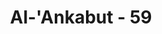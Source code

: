 ---
title: "Al-'Ankabut - 59"
no: 59
arabic_no: ٥٩
ayah: الَّذِيْنَ صَبَرُوْا وَعَلٰى رَبِّهِمْ يَتَوَكَّلُوْنَ
translation: "(yaitu) orang-orang yang bersabar dan bertawakal kepada Tuhannya. "
tafsir: "Ayat ini menerangkan ganjaran yang akan diperoleh orang-orang yang beriman kepada Allah, karena telah hijrah untuk kepentingan agama-Nya. Mereka melepaskan diri dari orang-orang yang menyekutukan Allah dan berani menanggung segala resiko akibat dari hijrah itu.\n\nJanji Allah itu ialah memberi ganjaran orang-orang yang beriman dan beramal saleh surga yang penuh kenikmatan. Di dalamnya terdapat taman-taman yang indah dengan sungai-sungai yang mengalir di bawahnya. Mereka kekal di dalam surga itu selama-lamanya.\n\nMengenai gambaran surga itu, diterangkan oleh hadis Nabi saw, di mana beliau bersabda:\n\n\"Sesungguhnya penghuni surga saling melihat penghuni tempat yang tinggi di atas mereka, seperti kamu melihat bintang-bintang gemerlapan yang lewat di ufuk, baik dari timur maupun dari barat, karena perbedaan derajat yang ada pada mereka.\" Para sahabat berkata, \"Ya Rasulullah, itu adalah tempat-tempat para nabi, manusia yang lain tidak akan sampai ke sana.\" Rasulullah menjawab, \"Bisa saja, demi Allah yang jiwaku berada di tangan- Nya, itu adalah tempat-tempat yang beriman kepada Allah dan membenarkan para rasul.\" (Riwayat Muslim dari Sahl bin Sa'd) \n\nDalam hadis yang lain Nabi bersabda:\n\n\"Sesungguhnya di dalam surga ada tempat-tempat yang tinggi, di belakangnya dapat dilihat tembus dari hadapannya dan hadapannya dapat dilihat tembus dari belakangnya.\" Lalu seseorang Arab Badui berdiri dan bertanya, \"Untuk siapa tempat-tempat itu, ya Rasulullah?\" Rasulullah menjawab, \"Tempat-tempat itu untuk orang-orang yang baik perkataannya, memberi makan (orang miskin), selalu berpuasa dan salat karena Allah di malam hari sedang orang lain tidur.\" (Riwayat at-Tirmidzi dari 'Ali bin Abi thalib) \n\nDemikianlah surga yang dijanjikan Allah kepada orang-orang yang beriman, mengerjakan amal saleh, bersabar, dan bertawakal kepada-Nya.\n\nPada ayat ini diterangkan bahwa Allah berjanji akan memberikan ganjaran kepada orang-orang yang beriman. Janji Allah itu dikuatkan dengan kalimat sumpah. Hal ini adalah untuk menenteramkan hati kaum Muslimin, agar langkah mereka mantap dalam menempuh jalan yang lurus dan sulit, seperti hijrah dan sebagainya."
---